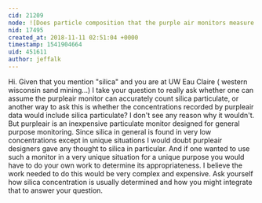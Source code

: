 ```yaml
---
cid: 21209
node: ![Does particle composition that the purple air monitors measure greatly skew the data output? ](../notes/Cbarnes9/11-09-2018/does-particle-composition-that-the-purple-air-monitors-measure-greatly-skew-the-data-output)
nid: 17495
created_at: 2018-11-11 02:51:04 +0000
timestamp: 1541904664
uid: 451611
author: jeffalk
---
```


Hi.  Given that you mention "silica" and you are at UW Eau Claire ( western wisconsin sand mining...) I take your question to really ask whether one can assume the purpleair monitor can accurately count silica particulate, or another way to ask this is whether the concentrations recorded by purpleair data would include silica particulate?   I don't see any reason why it wouldn't. But purpleair is an inexpensive particulate monitor designed for general purpose monitoring. Since silica in general is found in very low concentrations except in unique situations I would doubt purpleair designers gave any thought to silica in particular. And if one wanted to use such a monitor in a very unique situation for a unique purpose you would have to do your own work to determine its appropriateness.  I believe the work needed to do this would be very complex and expensive. Ask yourself how silica concentration is usually determined and how you might integrate that to answer your question.